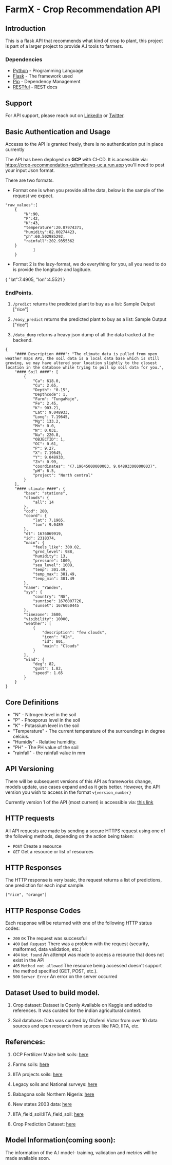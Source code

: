 # FarmX - Crop Recommendation API

## Introduction
This is a flask API that recommends what kind of crop to plant, this project is part of a larger project to provide A.I tools to farmers.

### Dependencies

* [Python](https://www.python.org/) - Programming Language
* [Flask](https://flask.palletsprojects.com/) - The framework used
* [Pip](https://pypi.org/project/pip/) - Dependency Management
* [RESTful](https://restfulapi.net/) - REST docs


## Support
For API support, please reach out on [LinkedIn](https://www.linkedin.com/in/olufemi-victor-tolulope/) or [Twitter](https://twitter.com/Osinkoluolufemi).

## Basic Authentication and Usage

Accesss to the API is granted freely, there is no authentication put in place currently

The API has been deployed on **GCP** with CI-CD. It is accessible via: https://crop-recommendation-gzhmfjnevq-uc.a.run.app you'll need to post your input Json format. 

There are two formats.

* Format one is when you provide all the data, below is the sample of the request we expect.

``` {
"raw_values":[
    {
        "N":90,
        "P":42,
        "K":43,
        "temperature":20.87974371,
        "humidity":82.00274423,
        "ph":60.502985292,
        "rainfall":202.9355362
    }
            ]                           
    }
```

* Format 2 is the lazy-format, we do everything for you, all you need to do is provide the longitude and lagitude.


{
    "lat":7.4905, 
    "lon":4.5521
}
    

### EndPoints.
1. `/predict`
returns the predicted plant to buy as a list:
Sample Output 
["rice"]

2. `/easy_predict`
returns the predicted plant to buy as a list:
Sample Output
["rice"]


3. `/data_dump`
returns a heavy json dump of all the data tracked at the backend.

```
{
    "#### Description ####": "The climate data is pulled from open weather maps API, the soil data is a local data base which is still growing, we may have altered your location slightly to the closest location in the database while trying to pull up soil data for you.",
    "#### Soil ####": [
        {
            "Ca": 618.0,
            "Cu": 2.65,
            "Depth": "0-15",
            "Depthcode": 1,
            "Farm": "TungaMaje",
            "Fe": 2.45,
            "K": 903.21,
            "Lat": 9.048933,
            "Long": 7.19645,
            "Mg": 133.2,
            "Mn": 0.0,
            "N": 0.031,
            "Na": 220.8,
            "OBJECTID": 1,
            "OC": 0.61,
            "P": 9.27,
            "X": 7.19645,
            "Y": 9.048933,
            "Zn": 0.99,
            "coordinates": "(7.19645000000003, 9.04893300000003)",
            "pH": 6.5,
            "project": "North central"
        }
    ],
    "#### climate ####": {
        "base": "stations",
        "clouds": {
            "all": 14
        },
        "cod": 200,
        "coord": {
            "lat": 7.1965,
            "lon": 9.0489
        },
        "dt": 1676069919,
        "id": 2318374,
        "main": {
            "feels_like": 300.02,
            "grnd_level": 988,
            "humidity": 13,
            "pressure": 1009,
            "sea_level": 1009,
            "temp": 301.49,
            "temp_max": 301.49,
            "temp_min": 301.49
        },
        "name": "Yandev",
        "sys": {
            "country": "NG",
            "sunrise": 1676007726,
            "sunset": 1676050445
        },
        "timezone": 3600,
        "visibility": 10000,
        "weather": [
            {
                "description": "few clouds",
                "icon": "02n",
                "id": 801,
                "main": "Clouds"
            }
        ],
        "wind": {
            "deg": 82,
            "gust": 1.82,
            "speed": 1.65
        }
    }
}
```


## Core Definitions

* "N" - Nitrogen level in the soil
* "P"  - Phosporus level in the soil
* "K" - Potassium level in the soil
* "Temperature" - The current temperature of the surroundings in degree celcius.
* "Humidiy" - Relative humidity.
* "PH" - The PH value of the soil
* "rainfall" - the rainfall value in mm

## API Versioning
There will be subsequent versions of this API as frameworks change, models update, use cases expand and as it gets better. However, the API version you wish to access in the format `v{version_number}`

Currently version 1 of the API (most current) is accessible via:
[this link](https://crop-recommendation-gzhmfjnevq-uc.a.run.app/)

## HTTP requests
All API requests are made by sending a secure HTTPS request using one of the following methods, depending on the action being taken:

* `POST` Create a resource
* `GET` Get a resource or list of resources

## HTTP Responses
The HTTP response is very basic, the request returns a list of predictions, one prediction for each input sample.
```
["rice", "orange"]

```
## HTTP Response Codes
Each response will be returned with one of the following HTTP status codes:

* `200` `OK` The request was successful
* `400` `Bad Request` There was a problem with the request (security, malformed, data validation, etc.)
* `404` `Not found` An attempt was made to access a resource that does not exist in the API
* `405` `Method not allowed` The resource being accessed doesn't support the method specified (GET, POST, etc.).
* `500` `Server Error` An error on the server occurred

## Dataset Used to build model.
1. Crop dataset: Dataset is Openly Available on Kaggle and added to references. It was curated for the indian agricultural context.

2. Soil database: Data was curated by Olufemi Victor from over 10 data sources and open research from sources like FAO, IITA, etc. 

## References:
1. OCP Fertilizer Maize belt soils: [here](https://www.africageoportal.com/datasets/CSI::ocp-fertilizer-maize-belt-soils/explore?location=9.054579%2C8.646835%2C7.00)

2. Farms soils: [here](https://www.africageoportal.com/datasets/CSI::farms-soils-samples/explore?location=9.054579%2C8.646835%2C7.00)

3. IITA projects soils: [here](https://www.africageoportal.com/datasets/CSI::iita-projects-soils/explore?location=9.054579%2C8.646835%2C7.00)

4. Legacy soils and National surveys: [here](https://www.africageoportal.com/datasets/CSI::legacy-soils-and-national-surveys/explore?location=9.054579%2C8.646835%2C7.00)

5. Babagona soils Northern Nigeria: [here](
https://www.africageoportal.com/datasets/CSI::babagona-soils-northern-nigeria/explore?location=9.054579%2C8.646835%2C7.00)

6. New states 2003 data: [here](https://www.africageoportal.com/datasets/CSI::new-states-2003/explore?location=9.054579%2C8.646835%2C7.00)

7. IITA_field_soil:IITA_field_soil: [here](https://www.africageoportal.com/datasets/CSI::iita-field-soil/explore?location=7.475445%2C3.836997%2C14.62)

8. Crop Prediction Dataset: [here](https://www.kaggle.com/datasets/atharvaingle/crop-recommendation-dataset)

## Model Information(coming soon):

The information of the A.I model- training, validation and metrics will be made available soon.
